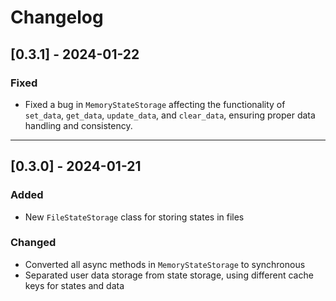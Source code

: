 # Changelog

## [0.3.1] - 2024-01-22

### Fixed
- Fixed a bug in `MemoryStateStorage` affecting the functionality of `set_data`, `get_data`, `update_data`, and `clear_data`, ensuring proper data handling and consistency.

---

## [0.3.0] - 2024-01-21

### Added
- New `FileStateStorage` class for storing states in files

### Changed
- Converted all async methods in `MemoryStateStorage` to synchronous
- Separated user data storage from state storage, using different cache keys for states and data

